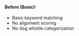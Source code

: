 #### Before (Basic):
- Basic keyword matching
- No alignment scoring
- No dog whistle categorization
